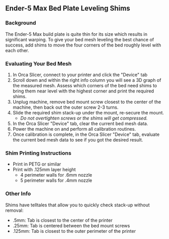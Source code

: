 ## Ender-5 Max Bed Plate Leveling Shims
### Background
The Ender-5 Max build plate is quite thin for its size which results in significant warping.  To give your bed mesh leveling the best chance of success, add shims to move the four corners of the bed roughly level with each other.
### Evaluating Your Bed Mesh
1. In Orca Slicer, connect to your printer and click the "Device" tab
2. Scroll down and within the right info column you will see a 3D graph of the measured mesh.  Assess which corners of the bed need shims to bring them near level with the highest corner and print the required shims.
3. Unplug machine, remove bed mount screw closest to the center of the machine, then back out the outer screw 2-3 turns.
4. Slide the required shim stack-up under the mount, re-secure the mount.
   - _Do not overtighten screws or the shims will get compressed._
6. In the Orca Slicer "Device" tab, clear the current bed mesh data.
7. Power the machine on and perform all calibration routines.
8. Once calibration is complete, in the Orca Slicer "Device" tab, evaluate the current bed mesh data to see if you got the desired result.
### Shim Printing Instructions
- Print in PETG or similar
- Print with .125mm layer height
  - 4 perimeter walls for .6mm nozzle
  - 5 perimeter walls for .4mm nozzle
### Other Info
Shims have telltales that allow you to quickly check stack-up without removal:
- .5mm: Tab is closest to the center of the printer
- .25mm: Tab is centered between the bed mount screws
- .125mm: Tab is closest to the outer perimeter of the printer

